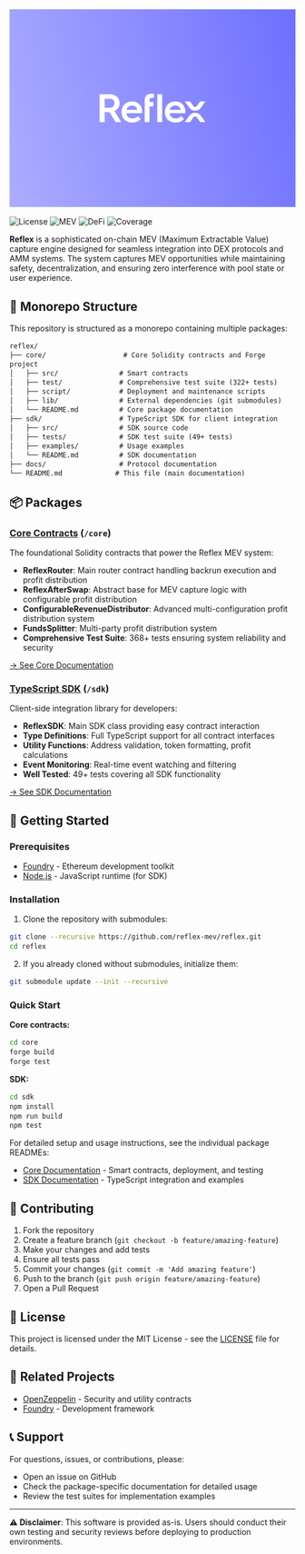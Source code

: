 <div align="center">
  <img src="logo.svg" alt="Reflex MEV Logo" />
</div>

![License](https://img.shields.io/badge/License-MIT-green.svg)
![MEV](https://img.shields.io/badge/MEV-Capture%20Engine-green.svg)
![DeFi](https://img.shields.io/badge/DeFi-Integration-purple.svg)
![Coverage](https://img.shields.io/badge/Coverage-94%25-brightgreen.svg)

**Reflex** is a sophisticated on-chain MEV (Maximum Extractable Value) capture engine designed for seamless integration into DEX protocols and AMM systems. The system captures MEV opportunities while maintaining safety, decentralization, and ensuring zero interference with pool state or user experience.

## 📁 Monorepo Structure

This repository is structured as a monorepo containing multiple packages:

```
reflex/
├── core/                   # Core Solidity contracts and Forge project
│   ├── src/               # Smart contracts
│   ├── test/              # Comprehensive test suite (322+ tests)
│   ├── script/            # Deployment and maintenance scripts
│   ├── lib/               # External dependencies (git submodules)
│   └── README.md          # Core package documentation
├── sdk/                   # TypeScript SDK for client integration
│   ├── src/               # SDK source code
│   ├── tests/             # SDK test suite (49+ tests)
│   ├── examples/          # Usage examples
│   └── README.md          # SDK documentation
├── docs/                  # Protocol documentation
└── README.md             # This file (main documentation)
```

## 📦 Packages

### [Core Contracts](/core) (`/core`)

The foundational Solidity contracts that power the Reflex MEV system:

- **ReflexRouter**: Main router contract handling backrun execution and profit distribution
- **ReflexAfterSwap**: Abstract base for MEV capture logic with configurable profit distribution
- **ConfigurableRevenueDistributor**: Advanced multi-configuration profit distribution system
- **FundsSplitter**: Multi-party profit distribution system
- **Comprehensive Test Suite**: 368+ tests ensuring system reliability and security

[→ See Core Documentation](/core/README.md)

### [TypeScript SDK](/sdk) (`/sdk`)

Client-side integration library for developers:

- **ReflexSDK**: Main SDK class providing easy contract interaction
- **Type Definitions**: Full TypeScript support for all contract interfaces
- **Utility Functions**: Address validation, token formatting, profit calculations
- **Event Monitoring**: Real-time event watching and filtering
- **Well Tested**: 49+ tests covering all SDK functionality

[→ See SDK Documentation](/sdk/README.md)

## 🚀 Getting Started

### Prerequisites

- [Foundry](https://getfoundry.sh/) - Ethereum development toolkit
- [Node.js](https://nodejs.org/) - JavaScript runtime (for SDK)

### Installation

1. Clone the repository with submodules:

```bash
git clone --recursive https://github.com/reflex-mev/reflex.git
cd reflex
```

2. If you already cloned without submodules, initialize them:

```bash
git submodule update --init --recursive
```

### Quick Start

**Core contracts:**

```bash
cd core
forge build
forge test
```

**SDK:**

```bash
cd sdk
npm install
npm run build
npm test
```

For detailed setup and usage instructions, see the individual package READMEs:

- [Core Documentation](/core/README.md) - Smart contracts, deployment, and testing
- [SDK Documentation](/sdk/README.md) - TypeScript integration and examples

## 🤝 Contributing

1. Fork the repository
2. Create a feature branch (`git checkout -b feature/amazing-feature`)
3. Make your changes and add tests
4. Ensure all tests pass
5. Commit your changes (`git commit -m 'Add amazing feature'`)
6. Push to the branch (`git push origin feature/amazing-feature`)
7. Open a Pull Request

## 📄 License

This project is licensed under the MIT License - see the [LICENSE](LICENSE) file for details.

## 🔗 Related Projects

- [OpenZeppelin](https://github.com/OpenZeppelin/openzeppelin-contracts) - Security and utility contracts
- [Foundry](https://github.com/foundry-rs/foundry) - Development framework

## 📞 Support

For questions, issues, or contributions, please:

- Open an issue on GitHub
- Check the package-specific documentation for detailed usage
- Review the test suites for implementation examples

---

**⚠️ Disclaimer**: This software is provided as-is. Users should conduct their own testing and security reviews before deploying to production environments.
